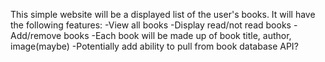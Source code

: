 This simple website will be a displayed list of the user's books. 
It will have the following features:
  -View all books
  -Display read/not read books
  -Add/remove books
  -Each book will be made up of book title, author, image(maybe)
  -Potentially add ability to pull from book database API? 
